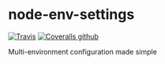 # node-env-settings

[![Travis](https://img.shields.io/travis/rehandalal/node-env-settings.svg)](https://travis-ci.org/rehandalal/node-env-settings)
[![Coveralls github](https://img.shields.io/coveralls/github/rehandalal/node-env-settings.svg)](https://coveralls.io/github/rehandalal/node-env-settings)

Multi-environment configuration made simple
